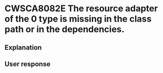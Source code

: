 # CWSCA8082E The resource adapter of the 0 type is missing in the class path or in the dependencies.

## Explanation

## User response